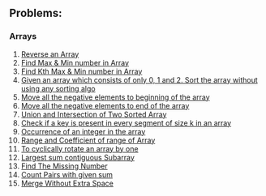 ## Problems:
  
### Arrays

1) [Reverse an Array](https://github.com/lakshaygoyal425/DS-Algorithmic-Questions/blob/main/Data%20Structure/Arrays/Reverse%20Array.cpp)
2) [Find Max & Min number in Array](https://github.com/lakshaygoyal425/DS-Algorithmic-Questions/blob/main/Data%20Structure/Arrays/Max%20Min%20in%20Array.cpp)
3) [Find Kth Max & Min number in Array](https://github.com/lakshaygoyal425/DS-Algorithmic-Questions/blob/main/Data%20Structure/Arrays/Max%20Min%20kth%20in%20Array.cpp)
4) [Given an array which consists of only 0, 1 and 2. Sort the array without using any sorting algo](https://github.com/lakshaygoyal425/DS-Algorithmic-Questions/blob/main/Data%20Structure/Arrays/Sort%20of%20an%20Array%200%2C1%2C2.cpp)
5) [Move all the negative elements to beginning of the array](https://github.com/lakshaygoyal425/DS-Algorithmic-Questions/blob/main/Data%20Structure/Arrays/Move%20negative%20elements%20to%20beginning.cpp)
6) [Move all the negative elements to end of the array](https://github.com/lakshaygoyal425/DS-Algorithmic-Questions/blob/main/Move%20negative%20elements%20to%20end.cpp)
7) [Union and Intersection of Two Sorted Array](https://github.com/lakshaygoyal425/DS-Algorithmic-Questions/blob/main/Union%20and%20Intersection%20of%20two%20sorted%20array.cpp)
8) [Check if a key is present in every segment of size k in an array](https://github.com/lakshaygoyal425/DS-Algorithmic-Questions/blob/main/Key%20present%20in%20every%20segment.cpp)
9) [Occurrence of an integer in the array](https://github.com/lakshaygoyal425/DS-Algorithmic-Questions/blob/main/Occurence%20of%20an%20Integer%20in%20an%20Array.cpp)
10) [Range and Coefficient of range of Array](https://github.com/lakshaygoyal425/DS-Algorithmic-Questions/blob/main/Range%20and%20Coefficient%20of%20range%20of%20Array.cpp)
11) [To cyclically rotate an array by one](https://github.com/lakshaygoyal425/DS-Algorithmic-Questions/blob/main/To%20cyclically%20rotate%20an%20array%20by%20one.cpp)
12) [Largest sum contiguous Subarray](https://github.com/lakshaygoyal425/DS-Algorithmic-Questions/blob/main/Largest%20sum%20contiguous%20Subarray.cpp)
13) [Find The Missing Number](https://github.com/lakshaygoyal425/DS-Algorithmic-Questions/blob/main/Find%20The%20Missing%20Number.cpp)
14) [Count Pairs with given sum](https://github.com/lakshaygoyal425/DS-Algorithmic-Questions/blob/main/Count%20Pairs%20with%20given%20sum.cpp)
15) [Merge Without Extra Space](https://github.com/lakshaygoyal425/DS-Algorithmic-Questions/blob/main/Merge%20Without%20Extra%20Space.cpp)
